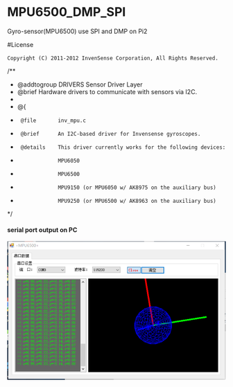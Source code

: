 # MPU6500_DMP_SPI
Gyro-sensor(MPU6500)  use SPI and DMP on Pi2

#License

    Copyright (C) 2011-2012 InvenSense Corporation, All Rights Reserved.

/**
 *  @addtogroup  DRIVERS Sensor Driver Layer
 *  @brief       Hardware drivers to communicate with sensors via I2C.
 *
 *  @{
 *      @file       inv_mpu.c
 *      @brief      An I2C-based driver for Invensense gyroscopes.
 *      @details    This driver currently works for the following devices:
 *                  MPU6050
 *                  MPU6500
 *                  MPU9150 (or MPU6050 w/ AK8975 on the auxiliary bus)
 *                  MPU9250 (or MPU6500 w/ AK8963 on the auxiliary bus)
 */

#### serial port output on PC

![img](csgl.png)